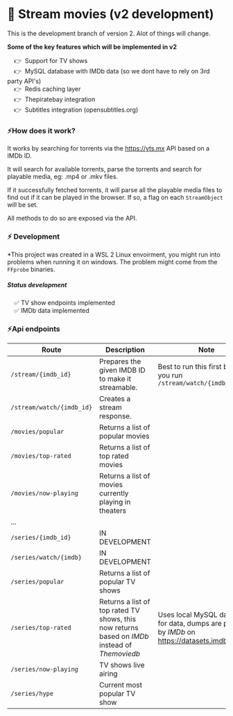 # 🍭 Stream movies (v2 development) 

This is the development branch of version 2. Alot of things will change.

**Some of the key features which will be implemented in v2**

&nbsp;&nbsp;&nbsp;&nbsp;👉 &nbsp;Support for TV shows    
&nbsp;&nbsp;&nbsp;&nbsp;👉 &nbsp;MySQL database with IMDb data (so we dont have to rely on 3rd party API's)    
&nbsp;&nbsp;&nbsp;&nbsp;👉 &nbsp;Redis caching layer    
&nbsp;&nbsp;&nbsp;&nbsp;👉 &nbsp;Thepiratebay integration    
&nbsp;&nbsp;&nbsp;&nbsp;👉 &nbsp;Subtitles integration (opensubtitles.org)    

### ⚡How does it work?

It works by searching for torrents via the https://yts.mx API based on a IMDb ID.

It will search for available torrents, parse the torrents and search for playable media, eg: .mp4 or .mkv files.

If it successfully fetched torrents, it will parse all the playable media files to find out if it can be played in the browser. If so, a flag on each `StreamObject` will be set.

All methods to do so are exposed via the API.

### ⚡ Development

*This project was created in a WSL 2 Linux envoirment, you might run into problems when running it on windows. The problem might come from the `FFprobe` binaries.

##### Status development
&nbsp;&nbsp;&nbsp;&nbsp;✅ TV show endpoints implemented    
&nbsp;&nbsp;&nbsp;&nbsp;✅ IMDb data implemented

### ⚡Api endpoints

| Route                     | Description                                                                                    | Note                                                                                             |
| ------------------------- | ---------------------------------------------------------------------------------------------- | ------------------------------------------------------------------------------------------------ |
| `/stream/{imdb_id}`       | Prepares the given IMDB ID to make it streamable.                                              | Best to run this first before you run `/stream/watch/{imdb_id}`                                  |
| `/stream/watch/{imdb_id}` | Creates a stream response.                                                                     |
| `/movies/popular`         | Returns a list of popular movies                                                               |                                                                                                  |
| `/movies/top-rated`       | Returns a list of top rated movies                                                             |                                                                                                  |
| `/movies/now-playing`     | Returns a list of movies currently playing in theaters                                         |                                                                                                  |
| ...                       |                                                                                                |                                                                                                  |
| `/series/{imdb_id}`       | IN DEVELOPMENT                                                                                 |                                                                                                  |
| `/series/watch/{imdb}`    | IN DEVELOPMENT                                                                                 |                                                                                                  |
| `/series/popular`         | Returns a list of popular TV shows                                                             |                                                                                                  |
| `/series/top-rated`       | Returns a list of top rated TV shows, this now returns based on *IMDb* instead of *Themoviedb* | Uses local MySQL database for data, dumps are provided by *IMDb* on https://datasets.imdbws.com/ |
| `/series/now-playing`     | TV shows live airing                                                                           |                                                                                                  |
| `/series/hype`            | Current most popular TV show                                                                   |                                                                                                  |